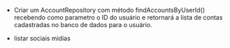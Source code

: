  - Criar um AccountRepository com método findAccountsByUserId() recebendo como parametro o ID do usuário e retornará a lista de contas cadastradas no banco de dados para o usuário.

 - listar sociais midias

